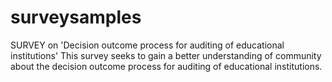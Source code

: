# surveysamples
SURVEY on 'Decision outcome process for auditing of educational institutions' This survey seeks to gain a better understanding of community about the decision outcome process for auditing of educational institutions. 
